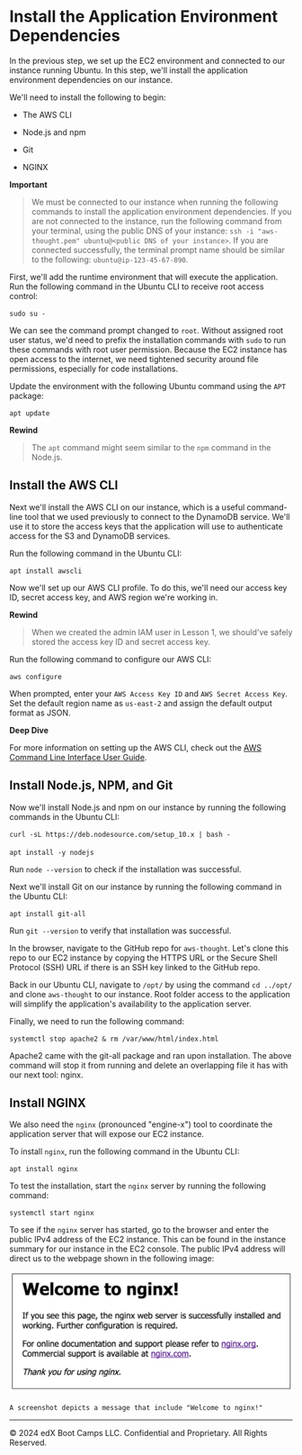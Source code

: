 # Install the Application Environment Dependencies

In the previous step, we set up the EC2 environment and connected to our instance running Ubuntu. In this step, we'll install the application environment dependencies on our instance.

We'll need to install the following to begin:

* The AWS CLI

* Node.js and npm

* Git

* NGINX

**Important**

> We must be connected to our instance when running the following commands to install the application environment dependencies. If you are not connected to the instance, run the following command from your terminal, using the public DNS of your instance: `ssh -i "aws-thought.pem" ubuntu@<public DNS of your instance>`. If you are connected successfully, the terminal prompt name should be similar to the following: `ubuntu@ip-123-45-67-890`.

First, we'll add the runtime environment that will execute the application. Run the following command in the Ubuntu CLI to receive root access control:

```console
sudo su -
```

We can see the command prompt changed to `root`. Without assigned root user status, we'd need to prefix the installation commands with `sudo` to run these commands with root user permission. Because the EC2 instance has open access to the internet, we need tightened security around file permissions, especially for code installations.

Update the environment with the following Ubuntu command using the `APT` package:

```console
apt update
```

**Rewind**

> The `apt` command might seem similar to the `npm` command in the Node.js.

## Install the AWS CLI

Next we'll install the AWS CLI on our instance, which is a useful command-line tool that we used previously to connect to the DynamoDB service. We'll use it to store the access keys that the application will use to authenticate access for the S3 and DynamoDB services.

Run the following command in the Ubuntu CLI:

```console
apt install awscli
```

Now we'll set up our AWS CLI profile. To do this, we'll need our access key ID, secret access key, and AWS region we're working in.

**Rewind**

> When we created the admin IAM user in Lesson 1, we should've safely stored the access key ID and secret access key.

Run the following command to configure our AWS CLI:

```console
aws configure
```

When prompted, enter your `AWS Access Key ID` and `AWS Secret Access Key`. Set the default region name as `us-east-2` and assign the default output format as JSON.

**Deep Dive**

For more information on setting up the AWS CLI, check out the [AWS Command Line Interface User Guide](https://docs.aws.amazon.com/cli/latest/userguide/cli-configure-quickstart.html).

## Install Node.js, NPM, and Git

Now we'll install Node.js and npm on our instance by running the following commands in the Ubuntu CLI:

```console
curl -sL https://deb.nodesource.com/setup_10.x | bash -

apt install -y nodejs
```

Run `node --version` to check if the installation was successful.

Next we'll install Git on our instance by running the following command in the Ubuntu CLI:

```console
apt install git-all
```

Run `git --version` to verify that installation was successful.

In the browser, navigate to the GitHub repo for `aws-thought`. Let's clone this repo to our EC2 instance by copying the HTTPS URL or the Secure Shell Protocol (SSH) URL if there is an SSH key linked to the GitHub repo.

Back in our Ubuntu CLI, navigate to `/opt/` by using the command `cd ../opt/` and clone `aws-thought` to our instance. Root folder access to the application will simplify the application's availability to the application server.

Finally, we need to run the following command:

```console
systemctl stop apache2 & rm /var/www/html/index.html
```

Apache2 came with the git-all package and ran upon installation. The above command will stop it from running and delete an overlapping file it has with our next tool: nginx.

## Install NGINX

We also need the `nginx` (pronounced "engine-x") tool to coordinate the application server that will expose our EC2 instance.

To install `nginx`, run the following command in the Ubuntu CLI:

```console
apt install nginx
```

To test the installation, start the `nginx` server by running the following command:

```console
systemctl start nginx
```

To see if the `nginx` server has started, go to the browser and enter the public IPv4 address of the EC2 instance. This can be found in the instance summary for our instance in the EC2 console. The public IPv4 address will direct us to the webpage shown in the following image:

![](../Images/1000-nginx-welcome.png)

`A screenshot depicts a message that include "Welcome to nginx!"`

---
© 2024 edX Boot Camps LLC. Confidential and Proprietary. All Rights Reserved.